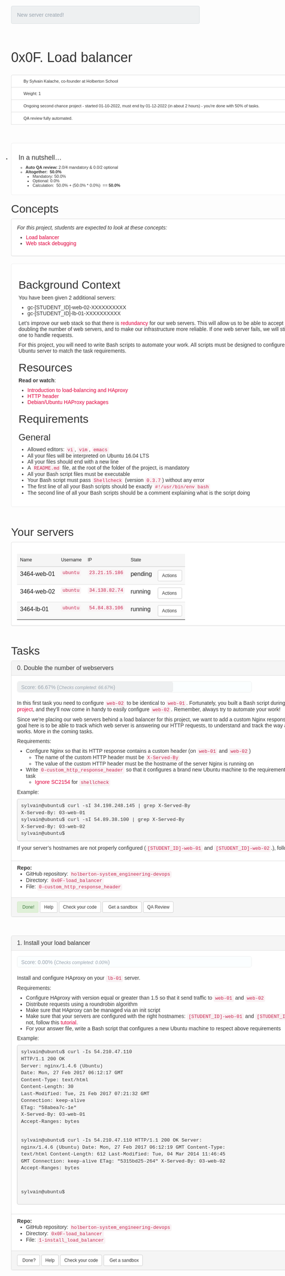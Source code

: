 <div class="alert alert-info sm-gap big-zindex" style="box-sizing: border-box; padding: 15px; margin-bottom: 20px; border: 1px solid rgb(218, 223, 226); border-radius: 4px; color: rgb(152, 163, 174); background-color: rgb(238, 240, 241); margin-top: 20px !important; position: relative; z-index: 999; font-family: aktiv-grotesk, sans-serif; font-size: 14px; font-style: normal; font-variant-ligatures: normal; font-variant-caps: normal; font-weight: 400; letter-spacing: normal; orphans: 2; text-align: start; text-indent: 0px; text-transform: none; white-space: normal; widows: 2; word-spacing: 0px; -webkit-text-stroke-width: 0px; text-decoration-thickness: initial; text-decoration-style: initial; text-decoration-color: initial;">New server created!</div>
<div class="project row" style="box-sizing: border-box; margin-right: -15px; margin-left: -15px; color: rgb(51, 51, 51); font-family: aktiv-grotesk, sans-serif; font-size: 14px; font-style: normal; font-variant-ligatures: normal; font-variant-caps: normal; font-weight: 400; letter-spacing: normal; orphans: 2; text-align: start; text-indent: 0px; text-transform: none; white-space: normal; widows: 2; word-spacing: 0px; -webkit-text-stroke-width: 0px; background-color: rgb(255, 255, 255); text-decoration-thickness: initial; text-decoration-style: initial; text-decoration-color: initial;">
    <div class="col-xs-12 col-md-10 col-lg-8 contains-images" style="box-sizing: border-box; position: relative; min-height: 1px; padding-right: 15px; padding-left: 15px; float: left; width: 888.656px;">
        <h1 class="gap" style="box-sizing: border-box; font-size: 36px; margin-top: 50px !important; margin-right: 0px; margin-bottom: 10px; margin-left: 0px; font-family: inherit; font-weight: 500; line-height: 1.1; color: inherit;">0x0F. Load balancer</h1>
        <div data-react-cache-id="tags/Tags-0" data-react-class="tags/Tags" data-react-props='{"tags":[]}' style="box-sizing: border-box;"><br></div>
        <ul class="list-group metadata" style="box-sizing: border-box; margin-top: 0px; margin-bottom: 20px; padding-left: 0px; font-size: 11px;">
            <li class="list-group-item" style="box-sizing: border-box; position: relative; display: block; padding: 10px 15px; margin-bottom: -1px; background-color: rgb(255, 255, 255); border: 1px solid rgb(221, 221, 221); border-top-left-radius: 4px; border-top-right-radius: 4px;"><i aria-hidden="true" class="fa fa-user  fa-fw" style="box-sizing: border-box; display: inline-block; font-style: normal; font-variant: normal; font-weight: normal; font-stretch: normal; line-height: 1; font-family: FontAwesome; font-size: inherit; text-rendering: auto; -webkit-font-smoothing: antialiased; width: 1.28571em; text-align: center;"></i> By Sylvain Kalache, co-founder at Holberton School</li>
            <li class="list-group-item" style="box-sizing: border-box; position: relative; display: block; padding: 10px 15px; margin-bottom: -1px; background-color: rgb(255, 255, 255); border: 1px solid rgb(221, 221, 221);"><i aria-hidden="true" class="fa fa-cogs  fa-fw" style="box-sizing: border-box; display: inline-block; font-style: normal; font-variant: normal; font-weight: normal; font-stretch: normal; line-height: 1; font-family: FontAwesome; font-size: inherit; text-rendering: auto; -webkit-font-smoothing: antialiased; width: 1.28571em; text-align: center;"></i> Weight: 1</li>
            <li class="list-group-item" style="box-sizing: border-box; position: relative; display: block; padding: 10px 15px; margin-bottom: -1px; background-color: rgb(255, 255, 255); border: 1px solid rgb(221, 221, 221);"><i aria-hidden="true" class="fa fa-calendar  fa-fw" style="box-sizing: border-box; display: inline-block; font-style: normal; font-variant: normal; font-weight: normal; font-stretch: normal; line-height: 1; font-family: FontAwesome; font-size: inherit; text-rendering: auto; -webkit-font-smoothing: antialiased; width: 1.28571em; text-align: center;"></i> Ongoing second chance project - started 01-10-2022, must end by 01-12-2022 (in about 2 hours) - you&apos;re done with&nbsp;<span style="box-sizing: border-box;">50</span>% of tasks.</li>
            <li class="list-group-item" style="box-sizing: border-box; position: relative; display: block; padding: 10px 15px; margin-bottom: -1px; background-color: rgb(255, 255, 255); border: 1px solid rgb(221, 221, 221);"><i aria-hidden="true" class="fa fa-check-square  fa-fw" style="box-sizing: border-box; display: inline-block; font-style: normal; font-variant: normal; font-weight: normal; font-stretch: normal; line-height: 1; font-family: FontAwesome; font-size: inherit; text-rendering: auto; -webkit-font-smoothing: antialiased; width: 1.28571em; text-align: center;"></i> QA review fully automated.</li>
            <li>
                <div class="gap clean well" style="box-sizing: border-box; min-height: 20px; padding: 19px; margin-bottom: 20px; background: white; border: 1px solid rgb(238, 238, 238); border-radius: 4px; box-shadow: none; margin-top: 50px !important;">
                    <h4 style="box-sizing: border-box; font-family: inherit; font-weight: 500; line-height: 1.1; color: inherit; margin-top: 10px; margin-bottom: 10px; font-size: 18px;">In a nutshell&hellip;</h4>
                    <ul style="box-sizing: border-box; margin-top: 0px; margin-bottom: 0px;">
                        <li style="box-sizing: border-box;"><strong style="box-sizing: border-box; font-weight: bold;">Auto QA review:</strong> 2.0/4 mandatory &amp; 0.0/2 optional</li>
                        <li style="box-sizing: border-box;"><strong style="box-sizing: border-box; font-weight: bold;">Altogether:</strong>&nbsp; <strong style="box-sizing: border-box; font-weight: bold;">50.0%</strong>
                            <ul style="box-sizing: border-box; margin-top: 0px; margin-bottom: 0px;">
                                <li style="box-sizing: border-box;">Mandatory: 50.0%</li>
                                <li style="box-sizing: border-box;">Optional: 0.0%</li>
                                <li style="box-sizing: border-box;">Calculation: &nbsp;50.0% + (50.0% * 0.0%) &nbsp;== <strong style="box-sizing: border-box; font-weight: bold;">50.0%</strong></li>
                            </ul>
                        </li>
                    </ul>
                </div>
            </li>
        </ul>
        <h2 style="box-sizing: border-box; font-family: inherit; font-weight: 500; line-height: 1.1; color: inherit; margin-top: 20px; margin-bottom: 10px; font-size: 30px;">Concepts</h2>
        <div class="panel panel-default" style="box-sizing: border-box; margin-bottom: 20px; background-color: rgb(255, 255, 255); border: 1px solid rgb(221, 221, 221); border-radius: 4px; box-shadow: rgba(0, 0, 0, 0.05) 0px 1px 1px; overflow: hidden;">
            <div class="panel-body" style="box-sizing: border-box; padding: 15px;">
                <p style="box-sizing: border-box; margin: 0px 0px 10px;"><em style="box-sizing: border-box;">For this project, students are expected to look at these concepts:</em></p>
                <ul style="box-sizing: border-box; margin-top: 0px; margin-bottom: 10px;">
                    <li style="box-sizing: border-box;"><a href="https://intranet.hbtn.io/concepts/46" style="box-sizing: border-box; background-color: transparent; color: rgb(224, 0, 60); text-decoration: none;">Load balancer</a></li>
                    <li style="box-sizing: border-box;"><a href="https://intranet.hbtn.io/concepts/68" style="box-sizing: border-box; background-color: transparent; color: rgb(224, 0, 60); text-decoration: none;">Web stack debugging</a></li>
                </ul>
            </div>
        </div>
        <div class="well clean" style="box-sizing: border-box; min-height: 20px; padding: 19px; margin-bottom: 20px; background: white; border: 1px solid rgb(238, 238, 238); border-radius: 4px; box-shadow: none;">
            <p style="box-sizing: border-box; margin: 0px 0px 10px;"><img src="https://s3.amazonaws.com/intranet-projects-files/holbertonschool-sysadmin_devops/275/qfdked8.png" alt="" style="box-sizing: border-box; border: 0px; height: auto; max-width: 100%;"></p>
            <h2 style="box-sizing: border-box; font-family: inherit; font-weight: 500; line-height: 1.1; color: inherit; margin-top: 20px; margin-bottom: 10px; font-size: 30px;">Background Context</h2>
            <p style="box-sizing: border-box; margin: 0px 0px 10px;">You have been given 2 additional servers:</p>
            <ul style="box-sizing: border-box; margin-top: 0px; margin-bottom: 10px;">
                <li style="box-sizing: border-box;">gc-[STUDENT_ID]-web-02-XXXXXXXXXX</li>
                <li style="box-sizing: border-box;">gc-[STUDENT_ID]-lb-01-XXXXXXXXXX</li>
            </ul>
            <p style="box-sizing: border-box; margin: 0px 0px 10px;">Let&rsquo;s improve our web stack so that there is&nbsp;<a href="https://intranet.hbtn.io/rltoken/QiOC_I-8BeV4aNExIucC9Q" style="box-sizing: border-box; background-color: transparent; color: rgb(224, 0, 60); text-decoration: none;" target="_blank" title="redundancy">redundancy</a> for our web servers. This will allow us to be able to accept more traffic by doubling the number of web servers, and to make our infrastructure more reliable. If one web server fails, we will still have a second one to handle requests.</p>
            <p style="box-sizing: border-box; margin: 0px 0px 10px;">For this project, you will need to write Bash scripts to automate your work. All scripts must be designed to configure a brand new Ubuntu server to match the task requirements.</p>
            <h2 style="box-sizing: border-box; font-family: inherit; font-weight: 500; line-height: 1.1; color: inherit; margin-top: 20px; margin-bottom: 10px; font-size: 30px;">Resources</h2>
            <p style="box-sizing: border-box; margin: 0px 0px 10px;"><strong style="box-sizing: border-box; font-weight: bold;">Read or watch</strong>:</p>
            <ul style="box-sizing: border-box; margin-top: 0px; margin-bottom: 10px;">
                <li style="box-sizing: border-box;"><a href="https://intranet.hbtn.io/rltoken/ngIXarEyu8jZwOL3Y30PLQ" style="box-sizing: border-box; background-color: transparent; color: rgb(224, 0, 60); text-decoration: none;" target="_blank" title="Introduction to load-balancing and HAproxy">Introduction to load-balancing and HAproxy</a></li>
                <li style="box-sizing: border-box;"><a href="https://intranet.hbtn.io/rltoken/v32JmcDrSiOnFBfqzXvs_Q" style="box-sizing: border-box; background-color: transparent; color: rgb(224, 0, 60); text-decoration: none;" target="_blank" title="HTTP header">HTTP header</a></li>
                <li style="box-sizing: border-box;"><a href="https://intranet.hbtn.io/rltoken/BXGrW_6ocecWaOJb7OK_WA" style="box-sizing: border-box; background-color: transparent; color: rgb(224, 0, 60); text-decoration: none;" target="_blank" title="Debian/Ubuntu HAProxy packages">Debian/Ubuntu HAProxy packages</a></li>
            </ul>
            <h2 style="box-sizing: border-box; font-family: inherit; font-weight: 500; line-height: 1.1; color: inherit; margin-top: 20px; margin-bottom: 10px; font-size: 30px;">Requirements</h2>
            <h3 style="box-sizing: border-box; font-family: inherit; font-weight: 500; line-height: 1.1; color: inherit; margin-top: 20px; margin-bottom: 10px; font-size: 24px;">General</h3>
            <ul style="box-sizing: border-box; margin-top: 0px; margin-bottom: 10px;">
                <li style="box-sizing: border-box;">Allowed editors:&nbsp;<code style='box-sizing: border-box; font-family: Menlo, Monaco, Consolas, "Courier New", monospace; font-size: 12.6px; padding: 2px 4px; color: rgb(199, 37, 78); background-color: rgb(249, 242, 244); border-radius: 4px;'>vi</code>,&nbsp;<code style='box-sizing: border-box; font-family: Menlo, Monaco, Consolas, "Courier New", monospace; font-size: 12.6px; padding: 2px 4px; color: rgb(199, 37, 78); background-color: rgb(249, 242, 244); border-radius: 4px;'>vim</code>,&nbsp;<code style='box-sizing: border-box; font-family: Menlo, Monaco, Consolas, "Courier New", monospace; font-size: 12.6px; padding: 2px 4px; color: rgb(199, 37, 78); background-color: rgb(249, 242, 244); border-radius: 4px;'>emacs</code></li>
                <li style="box-sizing: border-box;">All your files will be interpreted on Ubuntu 16.04 LTS</li>
                <li style="box-sizing: border-box;">All your files should end with a new line</li>
                <li style="box-sizing: border-box;">A&nbsp;<code style='box-sizing: border-box; font-family: Menlo, Monaco, Consolas, "Courier New", monospace; font-size: 12.6px; padding: 2px 4px; color: rgb(199, 37, 78); background-color: rgb(249, 242, 244); border-radius: 4px;'>README.md</code> file, at the root of the folder of the project, is mandatory</li>
                <li style="box-sizing: border-box;">All your Bash script files must be executable</li>
                <li style="box-sizing: border-box;">Your Bash script must pass&nbsp;<code style='box-sizing: border-box; font-family: Menlo, Monaco, Consolas, "Courier New", monospace; font-size: 12.6px; padding: 2px 4px; color: rgb(199, 37, 78); background-color: rgb(249, 242, 244); border-radius: 4px;'>Shellcheck</code> (version&nbsp;<code style='box-sizing: border-box; font-family: Menlo, Monaco, Consolas, "Courier New", monospace; font-size: 12.6px; padding: 2px 4px; color: rgb(199, 37, 78); background-color: rgb(249, 242, 244); border-radius: 4px;'>0.3.7</code>) without any error</li>
                <li style="box-sizing: border-box;">The first line of all your Bash scripts should be exactly&nbsp;<code style='box-sizing: border-box; font-family: Menlo, Monaco, Consolas, "Courier New", monospace; font-size: 12.6px; padding: 2px 4px; color: rgb(199, 37, 78); background-color: rgb(249, 242, 244); border-radius: 4px;'>#!/usr/bin/env bash</code></li>
                <li style="box-sizing: border-box;">The second line of all your Bash scripts should be a comment explaining what is the script doing</li>
            </ul>
        </div>
        <h2 class="gap" style="box-sizing: border-box; font-family: inherit; font-weight: 500; line-height: 1.1; color: inherit; margin-top: 50px !important; margin-bottom: 10px; font-size: 30px;">Your servers</h2>
        <div class="panel panel-default overflow_visible" style="box-sizing: border-box; margin-bottom: 20px; background-color: rgb(255, 255, 255); border: 1px solid rgb(221, 221, 221); border-radius: 4px; box-shadow: rgba(0, 0, 0, 0.05) 0px 1px 1px; overflow: visible;">
            <div class="panel-body" style="box-sizing: border-box; padding: 15px;">
                <table class="table table-striped" style="box-sizing: border-box; border-collapse: collapse; border-spacing: 0px; background-color: transparent; width: 826.656px; max-width: 100%; margin-bottom: 0px;">
                    <thead style="box-sizing: border-box; background-color: rgb(245, 245, 245);">
                        <tr style="box-sizing: border-box;">
                            <th style="box-sizing: border-box; padding: 8px; text-align: start; font-size: 12px; font-weight: 500; line-height: 1.42857; vertical-align: bottom; border-top: 0px; border-bottom: 2px solid rgb(221, 221, 221);">Name</th>
                            <th style="box-sizing: border-box; padding: 8px; text-align: start; font-size: 12px; font-weight: 500; line-height: 1.42857; vertical-align: bottom; border-top: 0px; border-bottom: 2px solid rgb(221, 221, 221);">Username</th>
                            <th style="box-sizing: border-box; padding: 8px; text-align: start; font-size: 12px; font-weight: 500; line-height: 1.42857; vertical-align: bottom; border-top: 0px; border-bottom: 2px solid rgb(221, 221, 221);">IP</th>
                            <th style="box-sizing: border-box; padding: 8px; text-align: start; font-size: 12px; font-weight: 500; line-height: 1.42857; vertical-align: bottom; border-top: 0px; border-bottom: 2px solid rgb(221, 221, 221);">State</th>
                            <th style="box-sizing: border-box; padding: 8px; text-align: start; font-size: 12px; font-weight: 500; line-height: 1.42857; vertical-align: bottom; border-top: 0px; border-bottom: 2px solid rgb(221, 221, 221);"><br></th>
                        </tr>
                    </thead>
                    <tbody style="box-sizing: border-box;">
                        <tr style="box-sizing: border-box; background-color: rgb(249, 249, 249);">
                            <td style="box-sizing: border-box; padding: 8px; line-height: 1.42857; vertical-align: top; border-top: 1px solid rgb(221, 221, 221);">3464-web-01</td>
                            <td style="box-sizing: border-box; padding: 8px; line-height: 1.42857; vertical-align: top; border-top: 1px solid rgb(221, 221, 221);"><code style='box-sizing: border-box; font-family: Menlo, Monaco, Consolas, "Courier New", monospace; font-size: 12.6px; padding: 2px 4px; color: rgb(199, 37, 78); background-color: rgb(249, 242, 244); border-radius: 4px;'>ubuntu</code></td>
                            <td style="box-sizing: border-box; padding: 8px; line-height: 1.42857; vertical-align: top; border-top: 1px solid rgb(221, 221, 221);"><code style='box-sizing: border-box; font-family: Menlo, Monaco, Consolas, "Courier New", monospace; font-size: 12.6px; padding: 2px 4px; color: rgb(199, 37, 78); background-color: rgb(249, 242, 244); border-radius: 4px;'>23.21.15.186</code></td>
                            <td style="box-sizing: border-box; padding: 8px; line-height: 1.42857; vertical-align: top; border-top: 1px solid rgb(221, 221, 221);">pending</td>
                            <td style="box-sizing: border-box; padding: 8px; line-height: 1.42857; vertical-align: top; border-top: 1px solid rgb(221, 221, 221);">
                                <div class="btn-group" style="box-sizing: border-box; position: relative; display: inline-block; vertical-align: middle;"><button class="btn btn-sm btn-default dropdown-toggle" data-toggle="dropdown" style="box-sizing: border-box; color: rgb(51, 51, 51); font-style: inherit; font-variant: inherit; font-weight: normal; font-stretch: inherit; font-size: 12px; line-height: 1.5; font-family: inherit; margin: 0px; overflow: visible; text-transform: none; appearance: button; cursor: pointer; display: inline-block; text-align: center; white-space: nowrap; vertical-align: middle; touch-action: manipulation; background-image: none; border: 1px solid rgb(204, 204, 204); padding: 5px 10px; border-radius: 3px; user-select: none; background-color: rgb(255, 255, 255); position: relative; float: left;" type="button">Actions&nbsp;<span class="sr-only" style="box-sizing: border-box; position: absolute; width: 1px; height: 1px; padding: 0px; margin: -1px; overflow: hidden; clip: rect(0px, 0px, 0px, 0px); border: 0px;">Toggle Dropdown</span></button></div>
                            </td>
                        </tr>
                        <tr style="box-sizing: border-box;">
                            <td style="box-sizing: border-box; padding: 8px; line-height: 1.42857; vertical-align: top; border-top: 1px solid rgb(221, 221, 221);">3464-web-02</td>
                            <td style="box-sizing: border-box; padding: 8px; line-height: 1.42857; vertical-align: top; border-top: 1px solid rgb(221, 221, 221);"><code style='box-sizing: border-box; font-family: Menlo, Monaco, Consolas, "Courier New", monospace; font-size: 12.6px; padding: 2px 4px; color: rgb(199, 37, 78); background-color: rgb(249, 242, 244); border-radius: 4px;'>ubuntu</code></td>
                            <td style="box-sizing: border-box; padding: 8px; line-height: 1.42857; vertical-align: top; border-top: 1px solid rgb(221, 221, 221);"><code style='box-sizing: border-box; font-family: Menlo, Monaco, Consolas, "Courier New", monospace; font-size: 12.6px; padding: 2px 4px; color: rgb(199, 37, 78); background-color: rgb(249, 242, 244); border-radius: 4px;'>34.138.82.74</code></td>
                            <td style="box-sizing: border-box; padding: 8px; line-height: 1.42857; vertical-align: top; border-top: 1px solid rgb(221, 221, 221);">running</td>
                            <td style="box-sizing: border-box; padding: 8px; line-height: 1.42857; vertical-align: top; border-top: 1px solid rgb(221, 221, 221);">
                                <div class="btn-group" style="box-sizing: border-box; position: relative; display: inline-block; vertical-align: middle;"><button class="btn btn-sm btn-default dropdown-toggle" data-toggle="dropdown" style="box-sizing: border-box; color: rgb(51, 51, 51); font-style: inherit; font-variant: inherit; font-weight: normal; font-stretch: inherit; font-size: 12px; line-height: 1.5; font-family: inherit; margin: 0px; overflow: visible; text-transform: none; appearance: button; cursor: pointer; display: inline-block; text-align: center; white-space: nowrap; vertical-align: middle; touch-action: manipulation; background-image: none; border: 1px solid rgb(204, 204, 204); padding: 5px 10px; border-radius: 3px; user-select: none; background-color: rgb(255, 255, 255); position: relative; float: left;" type="button">Actions&nbsp;<span class="sr-only" style="box-sizing: border-box; position: absolute; width: 1px; height: 1px; padding: 0px; margin: -1px; overflow: hidden; clip: rect(0px, 0px, 0px, 0px); border: 0px;">Toggle Dropdown</span></button></div>
                            </td>
                        </tr>
                        <tr style="box-sizing: border-box; background-color: rgb(249, 249, 249);">
                            <td style="box-sizing: border-box; padding: 8px; line-height: 1.42857; vertical-align: top; border-top: 1px solid rgb(221, 221, 221);">3464-lb-01</td>
                            <td style="box-sizing: border-box; padding: 8px; line-height: 1.42857; vertical-align: top; border-top: 1px solid rgb(221, 221, 221);"><code style='box-sizing: border-box; font-family: Menlo, Monaco, Consolas, "Courier New", monospace; font-size: 12.6px; padding: 2px 4px; color: rgb(199, 37, 78); background-color: rgb(249, 242, 244); border-radius: 4px;'>ubuntu</code></td>
                            <td style="box-sizing: border-box; padding: 8px; line-height: 1.42857; vertical-align: top; border-top: 1px solid rgb(221, 221, 221);"><code style='box-sizing: border-box; font-family: Menlo, Monaco, Consolas, "Courier New", monospace; font-size: 12.6px; padding: 2px 4px; color: rgb(199, 37, 78); background-color: rgb(249, 242, 244); border-radius: 4px;'>54.84.83.106</code></td>
                            <td style="box-sizing: border-box; padding: 8px; line-height: 1.42857; vertical-align: top; border-top: 1px solid rgb(221, 221, 221);">running</td>
                            <td style="box-sizing: border-box; padding: 8px; line-height: 1.42857; vertical-align: top; border-top: 1px solid rgb(221, 221, 221);">
                                <div class="btn-group" style="box-sizing: border-box; position: relative; display: inline-block; vertical-align: middle;"><button aria-expanded="false" class="btn btn-sm btn-default dropdown-toggle" data-toggle="dropdown" style="box-sizing: border-box; color: rgb(51, 51, 51); font-style: inherit; font-variant: inherit; font-weight: normal; font-stretch: inherit; font-size: 12px; line-height: 1.5; font-family: inherit; margin: 0px; overflow: visible; text-transform: none; appearance: button; cursor: pointer; display: inline-block; text-align: center; white-space: nowrap; vertical-align: middle; touch-action: manipulation; background-image: none; border: 1px solid rgb(204, 204, 204); padding: 5px 10px; border-radius: 3px; user-select: none; background-color: rgb(255, 255, 255); position: relative; float: left;" type="button">Actions&nbsp;<span class="sr-only" style="box-sizing: border-box; position: absolute; width: 1px; height: 1px; padding: 0px; margin: -1px; overflow: hidden; clip: rect(0px, 0px, 0px, 0px); border: 0px;">Toggle Dropdown</span></button></div>
                            </td>
                        </tr>
                    </tbody>
                </table>
            </div>
        </div>
        <h2 class="gap" style="box-sizing: border-box; font-family: inherit; font-weight: 500; line-height: 1.1; color: inherit; margin-top: 50px !important; margin-bottom: 10px; font-size: 30px;">Tasks</h2>
        <div data-position="1" data-role="task1527" style="box-sizing: border-box;">
            <div class="panel panel-default task-card " style="box-sizing: border-box; margin-bottom: 50px; background-color: rgb(255, 255, 255); border: 1px solid rgb(221, 221, 221); border-radius: 4px; box-shadow: rgba(0, 0, 0, 0.05) 0px 1px 1px; overflow: hidden;">
                <div class="panel-heading panel-heading-actions" style="box-sizing: border-box; padding: 10px 15px; border-bottom: 1px solid rgb(221, 221, 221); border-top-left-radius: 3px; border-top-right-radius: 3px; color: rgb(51, 51, 51); background-color: rgb(245, 245, 245); border-top-color: rgb(221, 221, 221); border-right-color: rgb(221, 221, 221); border-left-color: rgb(221, 221, 221); align-items: center; display: flex; justify-content: space-between;">
                    <h3 class="panel-title" style="box-sizing: border-box; font-family: inherit; font-weight: 500; line-height: 1.1; color: rgb(51, 51, 51); margin-top: 0px; margin-bottom: 0px; font-size: 16px;">0. Double the number of webservers</h3>
                    <div style="box-sizing: border-box; display: flex;"><span class="label label-info" style="box-sizing: border-box; display: inline; padding: 0.2em 0.6em 0.3em; font-size: 10.5px; font-weight: 700; line-height: 1; color: rgb(255, 255, 255); text-align: center; white-space: nowrap; vertical-align: baseline; border-radius: 0.25em; background-color: rgb(152, 163, 174);">mandatory</span></div>
                </div>
                <div class="panel-body" style="box-sizing: border-box; padding: 15px;">
                    <div class="task_progress_score_bar" data-correction-id="283142" data-task-id="1527" style="box-sizing: border-box; background: rgb(251, 254, 255); border: 1px solid rgb(238, 238, 238); border-radius: 5px; color: rgb(152, 163, 174); height: 30px; line-height: 30px; margin-bottom: 20px; margin-right: 200px; position: relative;">
                        <div class="task_progress_bar" style="box-sizing: border-box; background: repeating-linear-gradient(-45deg, rgb(233, 236, 239), rgb(233, 236, 239) 10px, rgb(252, 252, 253) 10px, rgb(252, 252, 253) 20px); border-radius: 5px; height: 28px; transition: width 0.5s ease-in 0s; width: 416.438px;">
                            <div class="task_score_bar" style="box-sizing: border-box; background: rgb(238, 240, 241); border-radius: 5px; height: 28px; width: 416.438px;"><br></div>
                        </div>
                        <div class="task_progress_score_text" style="box-sizing: border-box; left: 10px; position: absolute; top: 0px;">Score:&nbsp;<span class="task_score_value" style="box-sizing: border-box;">66.67%</span> (<span class="task_progress_value" style="box-sizing: border-box; font-size: 12px; font-style: italic;">Checks completed: 66.67%</span>)</div>
                    </div>
                    <p style="box-sizing: border-box; margin: 0px 0px 10px;">In this first task you need to configure&nbsp;<code style='box-sizing: border-box; font-family: Menlo, Monaco, Consolas, "Courier New", monospace; font-size: 12.6px; padding: 2px 4px; color: rgb(199, 37, 78); background-color: rgb(249, 242, 244); border-radius: 4px;'>web-02</code> to be identical to&nbsp;<code style='box-sizing: border-box; font-family: Menlo, Monaco, Consolas, "Courier New", monospace; font-size: 12.6px; padding: 2px 4px; color: rgb(199, 37, 78); background-color: rgb(249, 242, 244); border-radius: 4px;'>web-01</code>. Fortunately, you built a Bash script during your&nbsp;<a href="https://intranet.hbtn.io/rltoken/YygI112jB085j-4C3dRX2A" style="box-sizing: border-box; background-color: transparent; color: rgb(224, 0, 60); text-decoration: none;" target="_blank" title="web server project">web server project</a>, and they&rsquo;ll now come in handy to easily configure&nbsp;<code style='box-sizing: border-box; font-family: Menlo, Monaco, Consolas, "Courier New", monospace; font-size: 12.6px; padding: 2px 4px; color: rgb(199, 37, 78); background-color: rgb(249, 242, 244); border-radius: 4px;'>web-02</code>. Remember, always try to automate your work!</p>
                    <p style="box-sizing: border-box; margin: 0px 0px 10px;">Since we&rsquo;re placing our web servers behind a load balancer for this project, we want to add a custom Nginx response header. The goal here is to be able to track which web server is answering our HTTP requests, to understand and track the way a load balancer works. More in the coming tasks.</p>
                    <p style="box-sizing: border-box; margin: 0px 0px 10px;">Requirements:</p>
                    <ul style="box-sizing: border-box; margin-top: 0px; margin-bottom: 10px;">
                        <li style="box-sizing: border-box;">Configure Nginx so that its HTTP response contains a custom header (on&nbsp;<code style='box-sizing: border-box; font-family: Menlo, Monaco, Consolas, "Courier New", monospace; font-size: 12.6px; padding: 2px 4px; color: rgb(199, 37, 78); background-color: rgb(249, 242, 244); border-radius: 4px;'>web-01</code> and&nbsp;<code style='box-sizing: border-box; font-family: Menlo, Monaco, Consolas, "Courier New", monospace; font-size: 12.6px; padding: 2px 4px; color: rgb(199, 37, 78); background-color: rgb(249, 242, 244); border-radius: 4px;'>web-02</code>)<ul style="box-sizing: border-box; margin-top: 0px; margin-bottom: 0px;">
                                <li style="box-sizing: border-box;">The name of the custom HTTP header must be&nbsp;<code style='box-sizing: border-box; font-family: Menlo, Monaco, Consolas, "Courier New", monospace; font-size: 12.6px; padding: 2px 4px; color: rgb(199, 37, 78); background-color: rgb(249, 242, 244); border-radius: 4px;'>X-Served-By</code></li>
                                <li style="box-sizing: border-box;">The value of the custom HTTP header must be the hostname of the server Nginx is running on</li>
                            </ul>
                        </li>
                        <li style="box-sizing: border-box;">Write&nbsp;<code style='box-sizing: border-box; font-family: Menlo, Monaco, Consolas, "Courier New", monospace; font-size: 12.6px; padding: 2px 4px; color: rgb(199, 37, 78); background-color: rgb(249, 242, 244); border-radius: 4px;'>0-custom_http_response_header</code> so that it configures a brand new Ubuntu machine to the requirements asked in this task<ul style="box-sizing: border-box; margin-top: 0px; margin-bottom: 0px;">
                                <li style="box-sizing: border-box;"><a href="https://intranet.hbtn.io/rltoken/3AOvROMUNUrzxEWhli4GTw" style="box-sizing: border-box; background-color: transparent; color: rgb(224, 0, 60); text-decoration: none;" target="_blank" title="Ignore">Ignore</a> <a href="https://intranet.hbtn.io/rltoken/i5f8DYX_rRYFz4hfbG_GJg" style="box-sizing: border-box; background-color: transparent; color: rgb(224, 0, 60); text-decoration: none;" target="_blank" title="SC2154">SC2154</a> for&nbsp;<code style='box-sizing: border-box; font-family: Menlo, Monaco, Consolas, "Courier New", monospace; font-size: 12.6px; padding: 2px 4px; color: rgb(199, 37, 78); background-color: rgb(249, 242, 244); border-radius: 4px;'>shellcheck</code></li>
                            </ul>
                        </li>
                    </ul>
                    <p style="box-sizing: border-box; margin: 0px 0px 10px;">Example:</p>
                    <pre style='box-sizing: border-box; overflow: auto; font-family: Menlo, Monaco, Consolas, "Courier New", monospace; font-size: 13px; display: block; padding: 9.5px; margin: 0px 0px 10px; line-height: 1.42857; color: rgb(51, 51, 51); word-break: break-all; overflow-wrap: break-word; background-color: rgb(245, 245, 245); border: 1px solid rgb(204, 204, 204); border-radius: 4px;'><code style='box-sizing: border-box; font-family: Menlo, Monaco, Consolas, "Courier New", monospace; font-size: inherit; padding: 0px; color: inherit; background-color: transparent; border-radius: 0px; white-space: pre-wrap;'>sylvain@ubuntu$ curl -sI 34.198.248.145 | grep X-Served-By
X-Served-By: 03-web-01
sylvain@ubuntu$ curl -sI 54.89.38.100 | grep X-Served-By
X-Served-By: 03-web-02
sylvain@ubuntu$
</code></pre>
                    <p style="box-sizing: border-box; margin: 0px 0px 10px;">If your server&rsquo;s hostnames are not properly configured (<code style='box-sizing: border-box; font-family: Menlo, Monaco, Consolas, "Courier New", monospace; font-size: 12.6px; padding: 2px 4px; color: rgb(199, 37, 78); background-color: rgb(249, 242, 244); border-radius: 4px;'>[STUDENT_ID]-web-01</code> and&nbsp;<code style='box-sizing: border-box; font-family: Menlo, Monaco, Consolas, "Courier New", monospace; font-size: 12.6px; padding: 2px 4px; color: rgb(199, 37, 78); background-color: rgb(249, 242, 244); border-radius: 4px;'>[STUDENT_ID]-web-02</code>.), follow this&nbsp;<a href="https://intranet.hbtn.io/rltoken/h3tE_15RKe2QYWzPsjqNDA" style="box-sizing: border-box; background-color: transparent; color: rgb(224, 0, 60); text-decoration: none;" target="_blank" title="tutorial">tutorial</a>.</p>
                </div>
                <div class="list-group" style="box-sizing: border-box; padding-left: 0px; margin-bottom: 0px;">
                    <div class="list-group-item" style="box-sizing: border-box; position: relative; display: block; padding: 10px 15px; margin-bottom: 0px; background-color: rgb(255, 255, 255); border-width: 1px 0px; border-style: solid; border-color: rgb(221, 221, 221); border-image: initial; border-radius: 0px;">
                        <p style="box-sizing: border-box; margin: 0px;"><strong style="box-sizing: border-box; font-weight: bold;">Repo:</strong></p>
                        <ul style="box-sizing: border-box; margin-top: 0px; margin-bottom: 10px;">
                            <li style="box-sizing: border-box;">GitHub repository:&nbsp;<code style='box-sizing: border-box; font-family: Menlo, Monaco, Consolas, "Courier New", monospace; font-size: 12.6px; padding: 2px 4px; color: rgb(199, 37, 78); background-color: rgb(249, 242, 244); border-radius: 4px;'>holberton-system_engineering-devops</code></li>
                            <li style="box-sizing: border-box;">Directory:&nbsp;<code style='box-sizing: border-box; font-family: Menlo, Monaco, Consolas, "Courier New", monospace; font-size: 12.6px; padding: 2px 4px; color: rgb(199, 37, 78); background-color: rgb(249, 242, 244); border-radius: 4px;'>0x0F-load_balancer</code></li>
                            <li style="box-sizing: border-box;">File:&nbsp;<code style='box-sizing: border-box; font-family: Menlo, Monaco, Consolas, "Courier New", monospace; font-size: 12.6px; padding: 2px 4px; color: rgb(199, 37, 78); background-color: rgb(249, 242, 244); border-radius: 4px;'>0-custom_http_response_header</code></li>
                        </ul>
                    </div>
                </div>
                <div class="panel-footer" style="box-sizing: border-box; padding: 10px 15px; background-color: rgb(245, 245, 245); border-top: 0px solid rgb(221, 221, 221); border-bottom-right-radius: 3px; border-bottom-left-radius: 3px;">
                    <div style="box-sizing: border-box;"><button class="student_task_done btn btn-default btn-sm yes" data-task-id="1527" style="box-sizing: border-box; color: rgb(60, 118, 61); font-style: inherit; font-variant: inherit; font-weight: normal; font-stretch: inherit; font-size: 12px; line-height: 1.5; font-family: inherit; margin: 0px; overflow: visible; text-transform: none; appearance: button; cursor: pointer; display: inline-block; text-align: center; white-space: nowrap; vertical-align: middle; touch-action: manipulation; background-image: none; border: 1px solid rgb(214, 233, 198); padding: 5px 10px; border-radius: 3px; user-select: none; background-color: rgb(223, 240, 216);"><span class="yes" style="box-sizing: border-box; display: inline;"><i aria-hidden="true" class="fa fa-check-square-o " style="box-sizing: border-box; display: inline-block; font-style: normal; font-variant: normal; font-weight: normal; font-stretch: normal; line-height: 1; font-family: FontAwesome; font-size: inherit; text-rendering: auto; -webkit-font-smoothing: antialiased;"></i></span> Done<span class="yes" style="box-sizing: border-box; display: inline;">!</span></button> <button class="users_done_for_task btn btn-default btn-sm" data-project-id="275" data-target="#task-1527-users-done-modal" data-task-id="1527" data-toggle="modal" style="box-sizing: border-box; color: rgb(51, 51, 51); font-style: inherit; font-variant: inherit; font-weight: normal; font-stretch: inherit; font-size: 12px; line-height: 1.5; font-family: inherit; margin: 0px; overflow: visible; text-transform: none; appearance: button; cursor: pointer; display: inline-block; text-align: center; white-space: nowrap; vertical-align: middle; touch-action: manipulation; background-image: none; border: 1px solid rgb(204, 204, 204); padding: 5px 10px; border-radius: 3px; user-select: none; background-color: rgb(255, 255, 255);">Help</button> <button class="btn btn-default btn-sm" data-target="#task-test-correction-1527-correction-modal" data-task-id="1527" data-toggle="modal" style="box-sizing: border-box; color: rgb(51, 51, 51); font-style: inherit; font-variant: inherit; font-weight: normal; font-stretch: inherit; font-size: 12px; line-height: 1.5; font-family: inherit; margin: 0px; overflow: visible; text-transform: none; appearance: button; cursor: pointer; display: inline-block; text-align: center; white-space: nowrap; vertical-align: middle; touch-action: manipulation; background-image: none; border: 1px solid rgb(204, 204, 204); padding: 5px 10px; border-radius: 3px; user-select: none; background-color: rgb(255, 255, 255);">Check your code</button> <button class="btn btn-default btn-sm" data-target="#container-specs-modal" data-toggle="modal" style="box-sizing: border-box; color: rgb(51, 51, 51); font-style: inherit; font-variant: inherit; font-weight: normal; font-stretch: inherit; font-size: 12px; line-height: 1.5; font-family: inherit; margin: 0px; overflow: visible; text-transform: none; appearance: button; cursor: pointer; display: inline-block; text-align: center; white-space: nowrap; vertical-align: middle; touch-action: manipulation; background-image: none; border: 1px solid rgb(204, 204, 204); padding: 5px 10px; border-radius: 3px; user-select: none; background-color: rgb(255, 255, 255);"><i aria-hidden="true" class="fa fa-terminal " style="box-sizing: border-box; display: inline-block; font-style: normal; font-variant: normal; font-weight: normal; font-stretch: normal; line-height: 1; font-family: FontAwesome; font-size: inherit; text-rendering: auto; -webkit-font-smoothing: antialiased; margin-right: 5px;"></i><span style="box-sizing: border-box;">Get a sandbox</span></button> <button class="btn btn-default btn-sm" data-target="#task-qa-review-1527-modal" data-task-id="1527" data-toggle="modal" style="box-sizing: border-box; color: rgb(51, 51, 51); font-style: inherit; font-variant: inherit; font-weight: normal; font-stretch: inherit; font-size: 12px; line-height: 1.5; font-family: inherit; margin: 0px; overflow: visible; text-transform: none; appearance: button; cursor: pointer; display: inline-block; text-align: center; white-space: nowrap; vertical-align: middle; touch-action: manipulation; background-image: none; border: 1px solid rgb(204, 204, 204); padding: 5px 10px; border-radius: 3px; user-select: none; background-color: rgb(255, 255, 255);">QA Review</button></div>
                </div>
            </div>
        </div>
        <div data-position="2" data-role="task1528" style="box-sizing: border-box;">
            <div class="panel panel-default task-card " style="box-sizing: border-box; margin-bottom: 50px; background-color: rgb(255, 255, 255); border: 1px solid rgb(221, 221, 221); border-radius: 4px; box-shadow: rgba(0, 0, 0, 0.05) 0px 1px 1px; overflow: hidden;">
                <div class="panel-heading panel-heading-actions" style="box-sizing: border-box; padding: 10px 15px; border-bottom: 1px solid rgb(221, 221, 221); border-top-left-radius: 3px; border-top-right-radius: 3px; color: rgb(51, 51, 51); background-color: rgb(245, 245, 245); border-top-color: rgb(221, 221, 221); border-right-color: rgb(221, 221, 221); border-left-color: rgb(221, 221, 221); align-items: center; display: flex; justify-content: space-between;">
                    <h3 class="panel-title" style="box-sizing: border-box; font-family: inherit; font-weight: 500; line-height: 1.1; color: rgb(51, 51, 51); margin-top: 0px; margin-bottom: 0px; font-size: 16px;">1. Install your load balancer</h3>
                    <div style="box-sizing: border-box; display: flex;"><span class="label label-info" style="box-sizing: border-box; display: inline; padding: 0.2em 0.6em 0.3em; font-size: 10.5px; font-weight: 700; line-height: 1; color: rgb(255, 255, 255); text-align: center; white-space: nowrap; vertical-align: baseline; border-radius: 0.25em; background-color: rgb(152, 163, 174);">mandatory</span></div>
                </div>
                <div class="panel-body" style="box-sizing: border-box; padding: 15px;">
                    <div class="task_progress_score_bar" data-correction-id="283142" data-task-id="1528" style="box-sizing: border-box; background: rgb(251, 254, 255); border: 1px solid rgb(238, 238, 238); border-radius: 5px; color: rgb(152, 163, 174); height: 30px; line-height: 30px; margin-bottom: 20px; margin-right: 200px; position: relative;">
                        <div class="task_progress_bar" style="box-sizing: border-box; background: repeating-linear-gradient(-45deg, rgb(233, 236, 239), rgb(233, 236, 239) 10px, rgb(252, 252, 253) 10px, rgb(252, 252, 253) 20px); border-radius: 5px; height: 28px; transition: width 0.5s ease-in 0s; width: 0px;">
                            <div class="task_score_bar" style="box-sizing: border-box; background: rgb(238, 240, 241); border-radius: 5px; height: 28px; width: 0px;"><br></div>
                        </div>
                        <div class="task_progress_score_text" style="box-sizing: border-box; left: 10px; position: absolute; top: 0px;">Score:&nbsp;<span class="task_score_value" style="box-sizing: border-box;">0.00%</span> (<span class="task_progress_value" style="box-sizing: border-box; font-size: 12px; font-style: italic;">Checks completed: 0.00%</span>)</div>
                    </div>
                    <p style="box-sizing: border-box; margin: 0px 0px 10px;">Install and configure HAproxy on your&nbsp;<code style='box-sizing: border-box; font-family: Menlo, Monaco, Consolas, "Courier New", monospace; font-size: 12.6px; padding: 2px 4px; color: rgb(199, 37, 78); background-color: rgb(249, 242, 244); border-radius: 4px;'>lb-01</code> server.</p>
                    <p style="box-sizing: border-box; margin: 0px 0px 10px;">Requirements:</p>
                    <ul style="box-sizing: border-box; margin-top: 0px; margin-bottom: 10px;">
                        <li style="box-sizing: border-box;">Configure HAproxy with version equal or greater than 1.5 so that it send traffic to&nbsp;<code style='box-sizing: border-box; font-family: Menlo, Monaco, Consolas, "Courier New", monospace; font-size: 12.6px; padding: 2px 4px; color: rgb(199, 37, 78); background-color: rgb(249, 242, 244); border-radius: 4px;'>web-01</code> and&nbsp;<code style='box-sizing: border-box; font-family: Menlo, Monaco, Consolas, "Courier New", monospace; font-size: 12.6px; padding: 2px 4px; color: rgb(199, 37, 78); background-color: rgb(249, 242, 244); border-radius: 4px;'>web-02</code></li>
                        <li style="box-sizing: border-box;">Distribute requests using a roundrobin algorithm</li>
                        <li style="box-sizing: border-box;">Make sure that HAproxy can be managed via an init script</li>
                        <li style="box-sizing: border-box;">Make sure that your servers are configured with the right hostnames:&nbsp;<code style='box-sizing: border-box; font-family: Menlo, Monaco, Consolas, "Courier New", monospace; font-size: 12.6px; padding: 2px 4px; color: rgb(199, 37, 78); background-color: rgb(249, 242, 244); border-radius: 4px;'>[STUDENT_ID]-web-01</code> and&nbsp;<code style='box-sizing: border-box; font-family: Menlo, Monaco, Consolas, "Courier New", monospace; font-size: 12.6px; padding: 2px 4px; color: rgb(199, 37, 78); background-color: rgb(249, 242, 244); border-radius: 4px;'>[STUDENT_ID]-web-02</code>. If not, follow this&nbsp;<a href="https://intranet.hbtn.io/rltoken/Tb9qeqRrtrO_b2uFpet9rw" style="box-sizing: border-box; background-color: transparent; color: rgb(224, 0, 60); text-decoration: none;" target="_blank" title="tutorial">tutorial</a>.</li>
                        <li style="box-sizing: border-box;">For your answer file, write a Bash script that configures a new Ubuntu machine to respect above requirements</li>
                    </ul>
                    <p style="box-sizing: border-box; margin: 0px 0px 10px;">Example:</p>
                    <pre style='box-sizing: border-box; overflow: auto; font-family: Menlo, Monaco, Consolas, "Courier New", monospace; font-size: 13px; display: block; padding: 9.5px; margin: 0px 0px 10px; line-height: 1.42857; color: rgb(51, 51, 51); word-break: break-all; overflow-wrap: break-word; background-color: rgb(245, 245, 245); border: 1px solid rgb(204, 204, 204); border-radius: 4px;'><code style='box-sizing: border-box; font-family: Menlo, Monaco, Consolas, "Courier New", monospace; font-size: inherit; padding: 0px; color: inherit; background-color: transparent; border-radius: 0px; white-space: pre-wrap;'>sylvain@ubuntu$ curl -Is 54.210.47.110
HTTP/1.1 200 OK
Server: nginx/1.4.6 (Ubuntu)
Date: Mon, 27 Feb 2017 06:12:17 GMT
Content-Type: text/html
Content-Length: 30
Last-Modified: Tue, 21 Feb 2017 07:21:32 GMT
Connection: keep-alive
ETag: &quot;58abea7c-1e&quot;
X-Served-By: 03-web-01
Accept-Ranges: bytes

sylvain@ubuntu$ curl -Is 54.210.47.110
HTTP/1.1 200 OK
Server: nginx/1.4.6 (Ubuntu)
Date: Mon, 27 Feb 2017 06:12:19 GMT
Content-Type: text/html
Content-Length: 612
Last-Modified: Tue, 04 Mar 2014 11:46:45 GMT
Connection: keep-alive
ETag: &quot;5315bd25-264&quot;
X-Served-By: 03-web-02
Accept-Ranges: bytes

sylvain@ubuntu$
</code></pre>
                </div>
                <div class="list-group" style="box-sizing: border-box; padding-left: 0px; margin-bottom: 0px;">
                    <div class="list-group-item" style="box-sizing: border-box; position: relative; display: block; padding: 10px 15px; margin-bottom: 0px; background-color: rgb(255, 255, 255); border-width: 1px 0px; border-style: solid; border-color: rgb(221, 221, 221); border-image: initial; border-radius: 0px;">
                        <p style="box-sizing: border-box; margin: 0px;"><strong style="box-sizing: border-box; font-weight: bold;">Repo:</strong></p>
                        <ul style="box-sizing: border-box; margin-top: 0px; margin-bottom: 10px;">
                            <li style="box-sizing: border-box;">GitHub repository:&nbsp;<code style='box-sizing: border-box; font-family: Menlo, Monaco, Consolas, "Courier New", monospace; font-size: 12.6px; padding: 2px 4px; color: rgb(199, 37, 78); background-color: rgb(249, 242, 244); border-radius: 4px;'>holberton-system_engineering-devops</code></li>
                            <li style="box-sizing: border-box;">Directory:&nbsp;<code style='box-sizing: border-box; font-family: Menlo, Monaco, Consolas, "Courier New", monospace; font-size: 12.6px; padding: 2px 4px; color: rgb(199, 37, 78); background-color: rgb(249, 242, 244); border-radius: 4px;'>0x0F-load_balancer</code></li>
                            <li style="box-sizing: border-box;">File:&nbsp;<code style='box-sizing: border-box; font-family: Menlo, Monaco, Consolas, "Courier New", monospace; font-size: 12.6px; padding: 2px 4px; color: rgb(199, 37, 78); background-color: rgb(249, 242, 244); border-radius: 4px;'>1-install_load_balancer</code></li>
                        </ul>
                    </div>
                </div>
                <div class="panel-footer" style="box-sizing: border-box; padding: 10px 15px; background-color: rgb(245, 245, 245); border-top: 0px solid rgb(221, 221, 221); border-bottom-right-radius: 3px; border-bottom-left-radius: 3px;">
                    <div style="box-sizing: border-box;"><button class="student_task_done btn btn-default btn-sm no" data-task-id="1528" style="box-sizing: border-box; color: rgb(51, 51, 51); font-style: inherit; font-variant: inherit; font-weight: normal; font-stretch: inherit; font-size: 12px; line-height: 1.5; font-family: inherit; margin: 0px; overflow: visible; text-transform: none; appearance: button; cursor: pointer; display: inline-block; text-align: center; white-space: nowrap; vertical-align: middle; touch-action: manipulation; background-image: none; border: 1px solid rgb(204, 204, 204); padding: 5px 10px; border-radius: 3px; user-select: none; background-color: rgb(255, 255, 255);"><span class="no" style="box-sizing: border-box; display: inline;"><i aria-hidden="true" class="fa fa-square-o " style="box-sizing: border-box; display: inline-block; font-style: normal; font-variant: normal; font-weight: normal; font-stretch: normal; line-height: 1; font-family: FontAwesome; font-size: inherit; text-rendering: auto; -webkit-font-smoothing: antialiased;"></i></span> Done<span class="no pending" style="box-sizing: border-box; display: inline;">?</span></button> <button class="users_done_for_task btn btn-default btn-sm" data-project-id="275" data-target="#task-1528-users-done-modal" data-task-id="1528" data-toggle="modal" style="box-sizing: border-box; color: rgb(51, 51, 51); font-style: inherit; font-variant: inherit; font-weight: normal; font-stretch: inherit; font-size: 12px; line-height: 1.5; font-family: inherit; margin: 0px; overflow: visible; text-transform: none; appearance: button; cursor: pointer; display: inline-block; text-align: center; white-space: nowrap; vertical-align: middle; touch-action: manipulation; background-image: none; border: 1px solid rgb(204, 204, 204); padding: 5px 10px; border-radius: 3px; user-select: none; background-color: rgb(255, 255, 255);">Help</button> <button class="btn btn-default btn-sm" data-target="#task-test-correction-1528-correction-modal" data-task-id="1528" data-toggle="modal" style="box-sizing: border-box; color: rgb(51, 51, 51); font-style: inherit; font-variant: inherit; font-weight: normal; font-stretch: inherit; font-size: 12px; line-height: 1.5; font-family: inherit; margin: 0px; overflow: visible; text-transform: none; appearance: button; cursor: pointer; display: inline-block; text-align: center; white-space: nowrap; vertical-align: middle; touch-action: manipulation; background-image: none; border: 1px solid rgb(204, 204, 204); padding: 5px 10px; border-radius: 3px; user-select: none; background-color: rgb(255, 255, 255);">Check your code</button> <button class="btn btn-default btn-sm" data-target="#container-specs-modal" data-toggle="modal" style="box-sizing: border-box; color: rgb(51, 51, 51); font-style: inherit; font-variant: inherit; font-weight: normal; font-stretch: inherit; font-size: 12px; line-height: 1.5; font-family: inherit; margin: 0px; overflow: visible; text-transform: none; appearance: button; cursor: pointer; display: inline-block; text-align: center; white-space: nowrap; vertical-align: middle; touch-action: manipulation; background-image: none; border: 1px solid rgb(204, 204, 204); padding: 5px 10px; border-radius: 3px; user-select: none; background-color: rgb(255, 255, 255);"><i aria-hidden="true" class="fa fa-terminal " style="box-sizing: border-box; display: inline-block; font-style: normal; font-variant: normal; font-weight: normal; font-stretch: normal; line-height: 1; font-family: FontAwesome; font-size: inherit; text-rendering: auto; -webkit-font-smoothing: antialiased; margin-right: 5px;"></i><span style="box-sizing: border-box;">Get a sandbox</span></button>&nbsp;</div>
                </div>
            </div>
        </div>
    </div>
</div>
